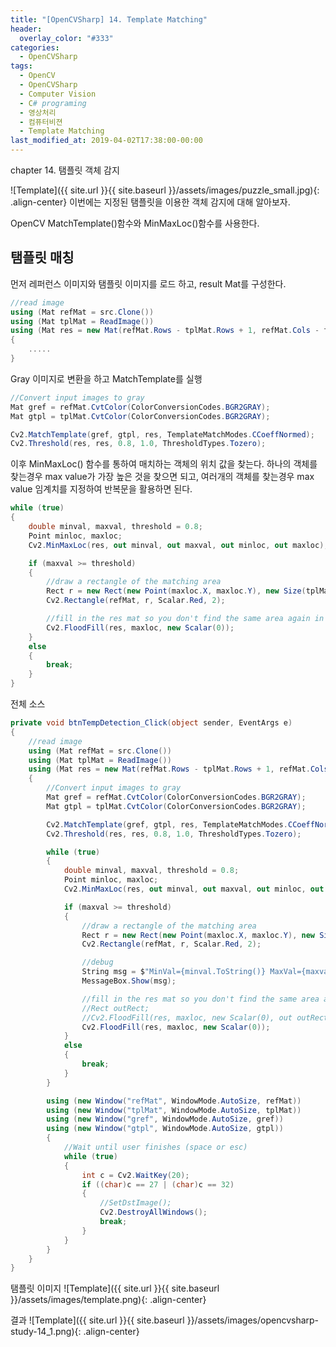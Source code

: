 ```yaml
---
title: "[OpenCVSharp] 14. Template Matching"
header:
  overlay_color: "#333"
categories:
  - OpenCVSharp  
tags:
  - OpenCV
  - OpenCVSharp
  - Computer Vision
  - C# programing
  - 영상처리
  - 컴퓨터비젼
  - Template Matching
last_modified_at: 2019-04-02T17:38:00-00:00
---
```


chapter 14. 탬플릿 객체 감지

![Template]({{ site.url }}{{ site.baseurl }}/assets/images/puzzle_small.jpg){: .align-center}
이번에는 지정된 탬플릿을 이용한 객체 감지에 대해 알아보자.

OpenCV MatchTemplate()함수와 MinMaxLoc()함수를 사용한다.

## 탬플릿 매칭

먼저 레퍼런스 이미지와 탬플릿 이미지를 로드 하고, result Mat를 구성한다.

```cs
//read image
using (Mat refMat = src.Clone())
using (Mat tplMat = ReadImage())
using (Mat res = new Mat(refMat.Rows - tplMat.Rows + 1, refMat.Cols - tplMat.Cols + 1, MatType.CV_32FC1))
{
    .....
}
```

Gray 이미지로 변환을 하고  MatchTemplate를 실행
```cs
//Convert input images to gray
Mat gref = refMat.CvtColor(ColorConversionCodes.BGR2GRAY);
Mat gtpl = tplMat.CvtColor(ColorConversionCodes.BGR2GRAY);

Cv2.MatchTemplate(gref, gtpl, res, TemplateMatchModes.CCoeffNormed);
Cv2.Threshold(res, res, 0.8, 1.0, ThresholdTypes.Tozero);
```

이후 MinMaxLoc() 함수를 통하여 매치하는 객체의 위치 값을 찾는다. 
하나의 객체를 찾는경우 max value가 가장 높은 것을 찾으면 되고, 여러개의 객체를 찾는경우 max value 임계치를 지정하여 반복문을 활용하면 된다.

```cs
while (true)
{
    double minval, maxval, threshold = 0.8;
    Point minloc, maxloc;
    Cv2.MinMaxLoc(res, out minval, out maxval, out minloc, out maxloc);

    if (maxval >= threshold)
    {
        //draw a rectangle of the matching area
        Rect r = new Rect(new Point(maxloc.X, maxloc.Y), new Size(tplMat.Width, tplMat.Height));
        Cv2.Rectangle(refMat, r, Scalar.Red, 2);

        //fill in the res mat so you don't find the same area again in the minmaxloc
        Cv2.FloodFill(res, maxloc, new Scalar(0));                    
    }
    else
    {
        break;
    }
}
```

전체 소스
```cs
private void btnTempDetection_Click(object sender, EventArgs e)
{
    //read image
    using (Mat refMat = src.Clone())
    using (Mat tplMat = ReadImage())
    using (Mat res = new Mat(refMat.Rows - tplMat.Rows + 1, refMat.Cols - tplMat.Cols + 1, MatType.CV_32FC1))
    {
        //Convert input images to gray
        Mat gref = refMat.CvtColor(ColorConversionCodes.BGR2GRAY);
        Mat gtpl = tplMat.CvtColor(ColorConversionCodes.BGR2GRAY);

        Cv2.MatchTemplate(gref, gtpl, res, TemplateMatchModes.CCoeffNormed);
        Cv2.Threshold(res, res, 0.8, 1.0, ThresholdTypes.Tozero);

        while (true)
        {
            double minval, maxval, threshold = 0.8;
            Point minloc, maxloc;
            Cv2.MinMaxLoc(res, out minval, out maxval, out minloc, out maxloc);

            if (maxval >= threshold)
            {
                //draw a rectangle of the matching area
                Rect r = new Rect(new Point(maxloc.X, maxloc.Y), new Size(tplMat.Width, tplMat.Height));
                Cv2.Rectangle(refMat, r, Scalar.Red, 2);

                //debug
                String msg = $"MinVal={minval.ToString()} MaxVal={maxval.ToString()} MinLoc={minloc.ToString()} MaxLoc={maxloc.ToString()} Rect={r.ToString()}";
                MessageBox.Show(msg);

                //fill in the res mat so you don't find the same area again in the minmaxloc
                //Rect outRect;
                //Cv2.FloodFill(res, maxloc, new Scalar(0), out outRect, new Scalar(0.1), new Scalar(1.0), FloodFillFlags.Link4);
                Cv2.FloodFill(res, maxloc, new Scalar(0));                    
            }
            else
            {
                break;
            }
        }

        using (new Window("refMat", WindowMode.AutoSize, refMat))
        using (new Window("tplMat", WindowMode.AutoSize, tplMat))
        using (new Window("gref", WindowMode.AutoSize, gref))
        using (new Window("gtpl", WindowMode.AutoSize, gtpl))
        {
            //Wait until user finishes (space or esc)
            while (true)
            {
                int c = Cv2.WaitKey(20);
                if ((char)c == 27 | (char)c == 32)
                {
                    //SetDstImage();
                    Cv2.DestroyAllWindows();
                    break;
                }
            }
        }
    }
}
```


탬플릿 이미지
![Template]({{ site.url }}{{ site.baseurl }}/assets/images/template.png){: .align-center}

결과
![Template]({{ site.url }}{{ site.baseurl }}/assets/images/opencvsharp-study-14_1.png){: .align-center}
